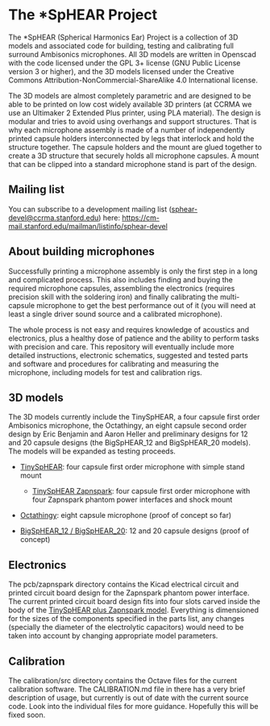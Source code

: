 
# The *SpHEAR Project

The *SpHEAR (Spherical Harmonics Ear) Project is a collection of 3D models and associated code for building, testing and calibrating full surround Ambisonics microphones. All 3D models are written in Openscad with the code licensed under the GPL 3+ license (GNU Public License version 3 or higher), and the 3D models licensed under the Creative Commons Attribution-NonCommercial-ShareAlike 4.0 International license.

The 3D models are almost completely parametric and are designed to be able to be printed on low cost widely available 3D printers (at CCRMA we use an Ultimaker 2 Extended Plus printer, using PLA material). The design is modular and tries to avoid using overhangs and support structures. That is why each microphone assembly is made of a number of independently printed capsule holders interconnected by legs that interlock and hold the structure together. The capsule holders and the mount are glued together to create a 3D structure that securely holds all microphone capsules. A mount that can be clipped into a standard microphone stand is part of the design.

## Mailing list

You can subscribe to a development mailing list (sphear-devel@ccrma.stanford.edu) here:
<https://cm-mail.stanford.edu/mailman/listinfo/sphear-devel>

## About building microphones

Successfully printing a microphone assembly is only the first step in a long and complicated process. This also includes finding and buying the required microphone capsules, assembling the electronics (requires precision skill with the soldering iron) and finally calibrating the multi-capsule microphone to get the best performance out of it (you will need at least a single driver sound source and a calibrated microphone).

The whole process is not easy and requires knowledge of acoustics and electronics, plus a healthy dose of patience and the ability to perform tasks with precision and care. This repository will eventually include more detailed instructions, electronic schematics, suggested and tested parts and software and procedures for calibrating and measuring the microphone, including models for test and calibration rigs.

## 3D models

The 3D models currently include the TinySpHEAR, a four capsule first order Ambisonics microphone, the Octathingy, an eight capsule second order design by Eric Benjamin and Aaron Heller and preliminary designs for 12 and 20 capsule designs (the BigSpHEAR_12 and BigSpHEAR_20 models). The models will be expanded as testing proceeds. 

* [TinySpHEAR](doc/TinySpHEAR_simple.md): four capsule first order microphone with simple stand mount

  * [TinySpHEAR Zapnspark](doc/TinySpHEAR_zapnspark.md): four capsule first order microphone with four Zapnspark phantom power interfaces and shock mount

* [Octathingy](): eight capsule microphone (proof of concept so far)

* [BigSpHEAR_12 / BigSpHEAR_20](): 12 and 20 capsule designs (proof of concept)

## Electronics

The pcb/zapnspark directory contains the Kicad electrical circuit and printed circuit board design for the Zapnspark phantom power interface. The current printed circuit board design fits into four slots carved inside the body of the [TinySpHEAR plus Zapnspark model](doc/TinySpHEAR_zapnspark.md). Everything is dimensioned for the sizes of the components specified in the parts list, any changes (specially the diameter of the electrolytic capacitors) would need to be taken into account by changing appropriate model parameters. 

## Calibration

The calibration/src directory contains the Octave files for the current calibration software. The CALIBRATION.md file in there has a very brief description of usage, but currently is out of date with the current source code. Look into the individual files for more guidance. Hopefully this will be fixed soon.

